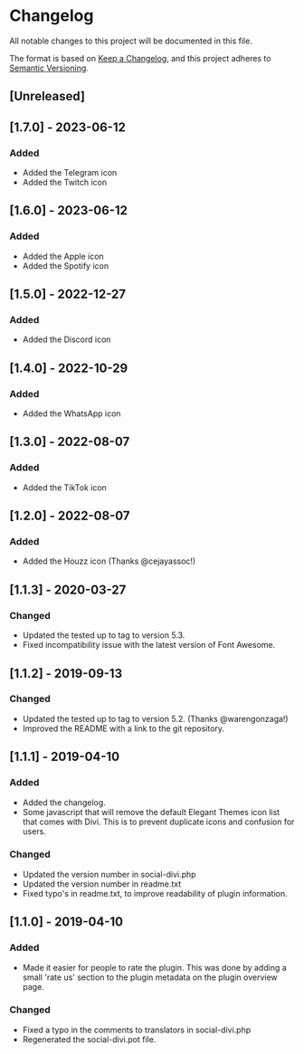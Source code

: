 # Changelog
All notable changes to this project will be documented in this file.

The format is based on [Keep a Changelog](https://keepachangelog.com/en/1.0.0/),
and this project adheres to [Semantic Versioning](https://semver.org/spec/v2.0.0.html).

## [Unreleased]

## [1.7.0] - 2023-06-12

### Added
- Added the Telegram icon
- Added the Twitch icon

## [1.6.0] - 2023-06-12

### Added
- Added the Apple icon
- Added the Spotify icon

## [1.5.0] - 2022-12-27

### Added
- Added the Discord icon

## [1.4.0] - 2022-10-29

### Added
- Added the WhatsApp icon

## [1.3.0] - 2022-08-07

### Added
- Added the TikTok icon

## [1.2.0] - 2022-08-07

### Added
- Added the Houzz icon (Thanks @cejayassoc!)

## [1.1.3] - 2020-03-27

### Changed
- Updated the tested up to tag to version 5.3.
- Fixed incompatibility issue with the latest version of Font Awesome.

## [1.1.2] - 2019-09-13

### Changed
- Updated the tested up to tag to version 5.2. (Thanks @warengonzaga!)
- Improved the README with a link to the git repository.

## [1.1.1] - 2019-04-10

### Added
- Added the changelog.
- Some javascript that will remove the default Elegant Themes icon list that comes with Divi. This is to prevent duplicate icons and confusion for users.

### Changed
- Updated the version number in social-divi.php
- Updated the version number in readme.txt
- Fixed typo's in readme.txt, to improve readability of plugin information.

## [1.1.0] - 2019-04-10

### Added
- Made it easier for people to rate the plugin. This was done by adding a small 'rate us' section to the plugin metadata on the plugin overview page.

### Changed
- Fixed a typo in the comments to translators in social-divi.php
- Regenerated the social-divi.pot file.
